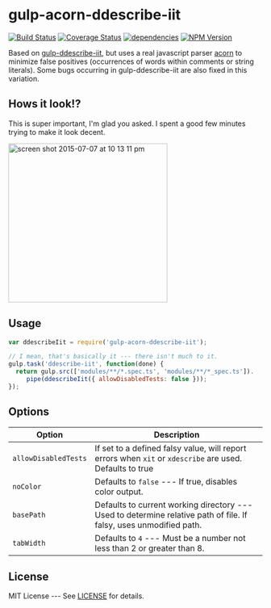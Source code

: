 gulp-acorn-ddescribe-iit
==================

[![Build Status](https://travis-ci.org/caitp/gulp-acorn-ddescribe-iit.svg?branch=master)](https://travis-ci.org/caitp/gulp-acorn-ddescribe-iit)
[![Coverage Status](https://img.shields.io/coveralls/caitp/gulp-acorn-ddescribe-iit.svg)](https://coveralls.io/r/caitp/gulp-acorn-ddescribe-iit?branch=master)
[![dependencies](https://img.shields.io/david/caitp/gulp-acorn-ddescribe-iit.svg?style=flat)](https://david-dm.org/caitp/gulp-acorn-ddescribe-iit)
[![NPM Version](http://img.shields.io/npm/v/gulp-acorn-ddescribe-iit.svg)](https://www.npmjs.org/package/gulp-acorn-ddescribe-iit)

Based on [gulp-ddescribe-iit](https://github.com/caitp/gulp-ddescribe-iit),
but uses a real javascript parser [acorn](https://github.com/marijnh/acorn) to minimize false positives (occurrences of words within comments or string literals). Some bugs occurring in gulp-ddescribe-iit are also fixed in this variation.

## Hows it look!?

This is super important, I'm glad you asked. I spent a good few minutes trying to make it look decent.

<img width="315" alt="screen shot 2015-07-07 at 10 13 11 pm" src="https://cloud.githubusercontent.com/assets/2294695/8561561/7783a478-24f5-11e5-9f52-c68a89b5371f.png">

## Usage

```js
var ddescribeIit = require('gulp-acorn-ddescribe-iit');

// I mean, that's basically it --- there isn't much to it.
gulp.task('ddescribe-iit', function(done) {
  return gulp.src(['modules/**/*.spec.ts', 'modules/**/*_spec.ts']).
     pipe(ddescribeIit({ allowDisabledTests: false }));
});
```

## Options

| Option                         | Description                            
|--------------------------------|----------------------------------------
| `allowDisabledTests`           | If set to a defined falsy value, will report errors when `xit` or `xdescribe` are used. Defaults to true
| `noColor`                      | Defaults to `false` --- If true, disables color output.
| `basePath`                     | Defaults to current working directory --- Used to determine relative path of file. If falsy, uses unmodified path.
| `tabWidth`                     | Defaults to `4` --- Must be a number not less than 2 or greater than 8.

## License

MIT License --- See [LICENSE](LICENSE) for details.
